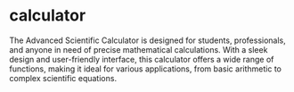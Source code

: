 # calculator
The Advanced Scientific Calculator is designed for students, professionals, and anyone in need of precise mathematical calculations. With a sleek design and user-friendly interface, this calculator offers a wide range of functions, making it ideal for various applications, from basic arithmetic to complex scientific equations.
